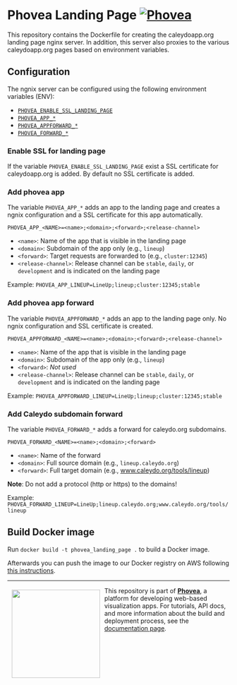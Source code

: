 # Phovea Landing Page [![Phovea][phovea-image]][phovea-url]

This repository contains the Dockerfile for creating the caleydoapp.org landing page nginx server. In addition, this server also proxies to the various caleydoapp.org pages based on environment variables.

## Configuration

The ngnix server can be configured using the following environment variables (ENV):

* [`PHOVEA_ENABLE_SSL_LANDING_PAGE`](#enable-ssl-for-landing-page)
* [`PHOVEA_APP_*`](#add-phovea-app)
* [`PHOVEA_APPFORWARD_*`](#add-phovea-app-forward)
* [`PHOVEA_FORWARD_*`](#add-caleydo-subdomain-forward)


### Enable SSL for landing page

If the variable `PHOVEA_ENABLE_SSL_LANDING_PAGE` exist a SSL certificate for caleydoapp.org is added. By default no SSL certificate is added.


### Add phovea app

The variable `PHOVEA_APP_*` adds an app to the landing page and creates a ngnix configuration and a SSL certificate for this app automatically.

`PHOVEA_APP_<NAME>=<name>;<domain>;<forward>;<release-channel>`

* `<name>`: Name of the app that is visible in the landing page
* `<domain>`: Subdomain of the app only (e.g., `lineup`)
* `<forward>`: Target requests are forwarded to (e.g., `cluster:12345`)
* `<release-channel>`: Release channel can be `stable`, `daily`, or `development` and is indicated on the landing page

Example: `PHOVEA_APP_LINEUP=LineUp;lineup;cluster:12345;stable`


### Add phovea app forward

The variable `PHOVEA_APPFORWARD_*` adds an app to the landing page only. No ngnix configuration and SSL certificate is created.

`PHOVEA_APPFORWARD_<NAME>=<name>;<domain>;<forward>;<release-channel>`

* `<name>`: Name of the app that is visible in the landing page
* `<domain>`: Subdomain of the app only (e.g., `lineup`)
* `<forward>`: *Not used*
* `<release-channel>`: Release channel can be `stable`, `daily`, or `development` and is indicated on the landing page

Example: `PHOVEA_APPFORWARD_LINEUP=LineUp;lineup;cluster:12345;stable`


### Add Caleydo subdomain forward

The variable `PHOVEA_FORWARD_*` adds a forward for caleydo.org subdomains.

`PHOVEA_FORWARD_<NAME>=<name>;<domain>;<forward>`

* `<name>`: Name of the forward
* `<domain>`: Full source domain (e.g., `lineup.caleydo.org`)
* `<forward>`: Full target domain (e.g., www.caleydo.org/tools/lineup)

**Note**: Do not add a protocol (http or https) to the domains!

Example: `PHOVEA_FORWARD_LINEUP=LineUp;lineup.caleydo.org;www.caleydo.org/tools/lineup`


## Build Docker image

Run `docker build -t phovea_landing_page .` to build a Docker image.

Afterwards you can push the image to our Docker registry on AWS following [this instructions](https://docs.aws.amazon.com/AmazonECR/latest/userguide/docker-push-ecr-image.html).


***

<a href="https://caleydo.org"><img src="http://caleydo.org/assets/images/logos/caleydo.svg" align="left" width="200px" hspace="10" vspace="6"></a>
This repository is part of **[Phovea](http://phovea.caleydo.org/)**, a platform for developing web-based visualization apps. For tutorials, API docs, and more information about the build and deployment process, see the [documentation page](http://caleydo.org/documentation/).


[phovea-image]: https://img.shields.io/badge/Phovea-DevTools-lightgrey.svg
[phovea-url]: https://phovea.caleydo.org
